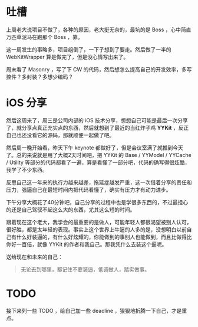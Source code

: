 # 吐槽

上周老大说项目不做了，各种的原因，老大挺无奈的，最坑的是 Boss ，心中简直万匹草泥马在跑那个 Boss ，靠。

这一周发生的事略多，项目组倒了，一下子想到了要走。然后做了一半的 WebKitWrapper 算是做完了，但是没心情写出来了。

周末看了 Masonry ，写了下 CW 的代码，然后想怎么提高自己的开发效率，多写控件？多封装？多想少编码？

# iOS 分享

然后这周来了，周三是公司内部的 iOS 技术分享，想想自己可能是最后一次分享了，就分享点真正充实点的东西，然后就想到了最近的当红炸子鸡 **YYKit** ，反正自己也还没看它的源码，那就顺便一起做了吧。

然后周一晚开始看，昨天下午 keynote 都做好了，但是会议室满了就推到今天了。总的来说就是用了大概2天时间吧，把 YYKit 的 Base / YYModel / YYCache / Utility 等部分的代码都看了一遍，算是看懂了一部分吧，代码的确写得很炫酷，我学了不少东西。

反思自己这一年来的执行力越来越差，拖延症越发严重，这一次借着分享的责任和压力，强逼自己在最短时间内把代码看懂了，确实有压力才有动力进步。

下午分享大概花了40分钟吧，自己分享的过程中也是学很多东西的，不过最担心的还是自己驾驭不起这么大的东西，尤其这么短的时间。

跟着现在这个老大，我学会的最重要的是做人，可能年轻人都很渴望被别人认可，很好胜，都是太年轻的表现。事实上这个世界上牛逼的人多的是，没想明白以前自己有什么好装逼的，有什么好炫耀的，你能做到的事别人也能做到，而且比做得比你好一百倍，就像 YYKit 的作者和我自己。那我凭什么去装这个逼呢。

送给现在和未来的自己：
> 无论去到哪里，都记住不要装逼，低调做人，踏实做事。

# TODO

接下来列一些 TODO ，给自己加一些 deadline ，狠狠地折腾一下自己，才是重点。
